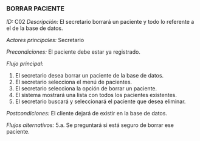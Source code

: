 ### **BORRAR PACIENTE**
*ID:* C02        *Descripción:* El secretario borrará un paciente y todo lo referente a el de la base de datos.

*Actores principales:* Secretario

*Precondiciones:*
El paciente debe estar ya registrado.

*Flujo principal:*
1. El secretario desea borrar un paciente de la base de datos.
2. El secretario selecciona el menú de pacientes.
3. El secretario selecciona la opción de borrar un paciente.
4. El sistema mostrará una lista con todos los pacientes existentes.
5. El secretario buscará y seleccionará el paciente que desea eliminar.

*Postcondiciones:*
El cliente dejará de existir en la base de datos.

*Flujos alternativos:*
5.a. Se preguntará si está seguro de borrar ese paciente.
